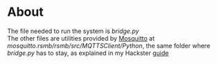 # About
The file needed to run the system is *bridge.py*\
The other files are utilities provided by [Mosquitto](https://github.com/eclipse/mosquitto.rsmb) at *mosquitto.rsmb/rsmb/src/MQTTSClient/Python*, the same folder where *bridge.py* has to stay, as explained in my Hackster [guide](https://www.hackster.io/gianmarcozizzo/aws-based-iot-virtual-environmental-station-using-riot-os-1bd69d)
